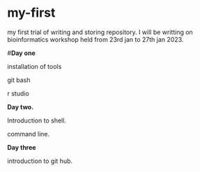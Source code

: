 # my-first
 my first trial of writing and storing repository.
 I will be writting on bioinformatics workshop held from 23rd jan to 27th jan 2023.

#**Day one**


installation of tools



git bash 


r studio


**Day two.** 




Introduction to shell.





command line.



**Day three**


introduction to git hub.



